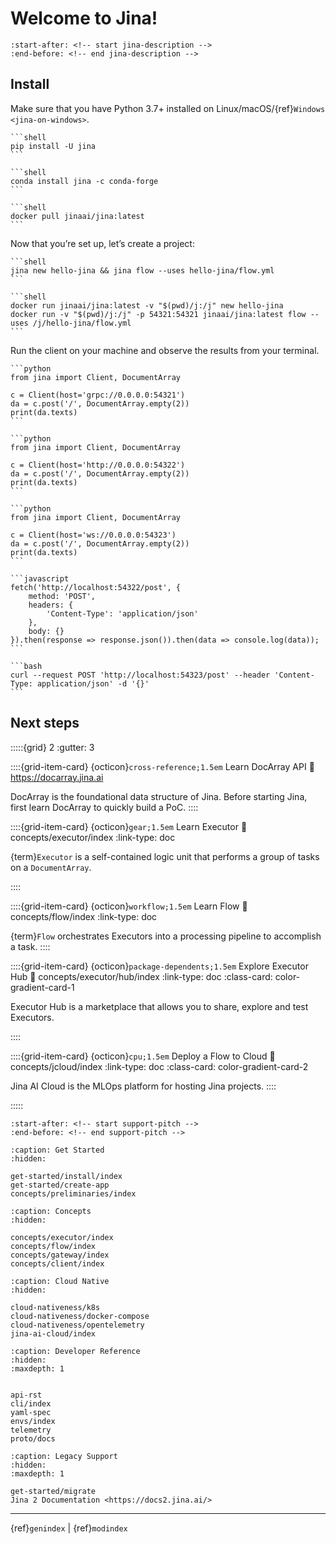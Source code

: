 # Welcome to Jina!

```{include} ../README.md
:start-after: <!-- start jina-description -->
:end-before: <!-- end jina-description -->
```

## Install

Make sure that you have Python 3.7+ installed on Linux/macOS/{ref}`Windows <jina-on-windows>`.

````{tab} via PyPI
```shell
pip install -U jina
```
````
````{tab} via Conda
```shell
conda install jina -c conda-forge
```
````
````{tab} via Docker
```shell
docker pull jinaai/jina:latest
```
````

Now that you’re set up, let’s create a project:

````{tab} Natively on the host
```shell
jina new hello-jina && jina flow --uses hello-jina/flow.yml
```
````
````{tab} In a Docker container
```shell
docker run jinaai/jina:latest -v "$(pwd)/j:/j" new hello-jina
docker run -v "$(pwd)/j:/j" -p 54321:54321 jinaai/jina:latest flow --uses /j/hello-jina/flow.yml
```
````

Run the client on your machine and observe the results from your terminal.

````{tab} via gRPC in Python
```python
from jina import Client, DocumentArray

c = Client(host='grpc://0.0.0.0:54321')
da = c.post('/', DocumentArray.empty(2))
print(da.texts)
```
````
````{tab} via HTTP in Python
```python
from jina import Client, DocumentArray

c = Client(host='http://0.0.0.0:54322')
da = c.post('/', DocumentArray.empty(2))
print(da.texts)
```
````
````{tab} via WebSocket in Python
```python
from jina import Client, DocumentArray

c = Client(host='ws://0.0.0.0:54323')
da = c.post('/', DocumentArray.empty(2))
print(da.texts)
```
````
````{tab} via HTTP using Javascript
```javascript
fetch('http://localhost:54322/post', {
    method: 'POST',
    headers: {
        'Content-Type': 'application/json'
    },
    body: {}
}).then(response => response.json()).then(data => console.log(data));
```
````
````{tab} via HTTP using curl
```bash
curl --request POST 'http://localhost:54323/post' --header 'Content-Type: application/json' -d '{}'
```
````



## Next steps

:::::{grid} 2
:gutter: 3


::::{grid-item-card} {octicon}`cross-reference;1.5em` Learn DocArray API
:link: https://docarray.jina.ai

DocArray is the foundational data structure of Jina. Before starting Jina, first learn DocArray to quickly build a PoC. 
::::

::::{grid-item-card} {octicon}`gear;1.5em` Learn Executor
:link: concepts/executor/index
:link-type: doc

{term}`Executor` is a self-contained logic unit that performs a group of tasks on a `DocumentArray`.

::::

::::{grid-item-card} {octicon}`workflow;1.5em` Learn Flow
:link: concepts/flow/index
:link-type: doc


{term}`Flow` orchestrates Executors into a processing pipeline to accomplish a task.
::::

::::{grid-item-card} {octicon}`package-dependents;1.5em` Explore Executor Hub
:link: concepts/executor/hub/index
:link-type: doc
:class-card: color-gradient-card-1


Executor Hub is a marketplace that allows you to share, explore and test Executors.

::::


::::{grid-item-card} {octicon}`cpu;1.5em` Deploy a Flow to Cloud
:link: concepts/jcloud/index
:link-type: doc
:class-card: color-gradient-card-2

Jina AI Cloud is the MLOps platform for hosting Jina projects.
::::



:::::

```{include} ../README.md
:start-after: <!-- start support-pitch -->
:end-before: <!-- end support-pitch -->
```


```{toctree}
:caption: Get Started
:hidden:

get-started/install/index
get-started/create-app
concepts/preliminaries/index
```

```{toctree}
:caption: Concepts
:hidden:

concepts/executor/index
concepts/flow/index
concepts/gateway/index
concepts/client/index
```

```{toctree}
:caption: Cloud Native
:hidden:

cloud-nativeness/k8s
cloud-nativeness/docker-compose
cloud-nativeness/opentelemetry
jina-ai-cloud/index
```



```{toctree}
:caption: Developer Reference
:hidden:
:maxdepth: 1


api-rst
cli/index
yaml-spec
envs/index
telemetry
proto/docs
```

```{toctree}
:caption: Legacy Support
:hidden:
:maxdepth: 1

get-started/migrate
Jina 2 Documentation <https://docs2.jina.ai/>
```


---
{ref}`genindex` | {ref}`modindex`

